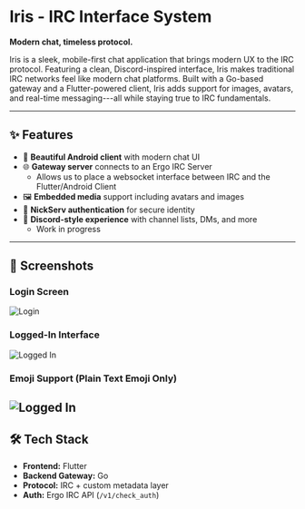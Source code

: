 # Iris - IRC Interface System

**Modern chat, timeless protocol.**

Iris is a sleek, mobile-first chat application that brings modern UX to the IRC protocol. Featuring a clean, Discord-inspired interface, Iris makes traditional IRC networks feel like modern chat platforms. Built with a Go-based gateway and a Flutter-powered client, Iris adds support for images, avatars, and real-time messaging---all while staying true to IRC fundamentals.

---

## ✨ Features

- 📱 **Beautiful Android client** with modern chat UI
- 🌐 **Gateway server** connects to an Ergo IRC Server
  - Allows us to place a websocket interface between IRC and the Flutter/Android Client
- 🖼️ **Embedded media** support including avatars and images
- 🔐 **NickServ authentication** for secure identity
- 💬 **Discord-style experience** with channel lists, DMs, and more
  - Work in progress

---

## 📸 Screenshots

### Login Screen
![Login](screenshots/login.jpg)

### Logged-In Interface
![Logged In](screenshots/logged_in.jpg)

### Emoji Support (Plain Text Emoji Only)
![Logged In](screenshots/emoji.jpg)
---

## 🛠️ Tech Stack

- **Frontend:** Flutter
- **Backend Gateway:** Go
- **Protocol:** IRC + custom metadata layer
- **Auth:** Ergo IRC API (`/v1/check_auth`)